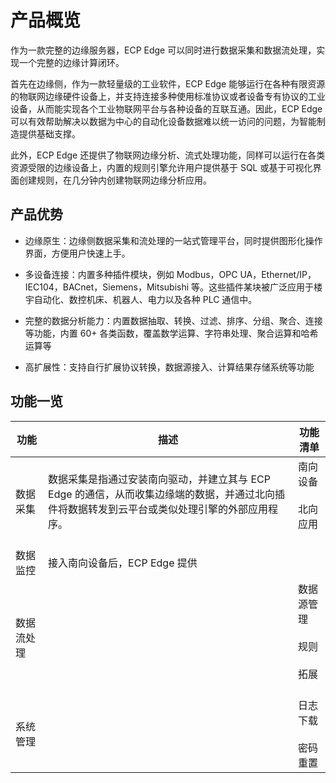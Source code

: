 # 产品概览

作为一款完整的边缘服务器，ECP Edge 可以同时进行数据采集和数据流处理，实现一个完整的边缘计算闭环。

首先在边缘侧，作为一款轻量级的工业软件，ECP Edge 能够运行在各种有限资源的物联网边缘硬件设备上，并支持连接多种使用标准协议或者设备专有协议的工业设备，从而能实现各个工业物联网平台与各种设备的互联互通。因此，ECP Edge 可以有效帮助解决以数据为中心的自动化设备数据难以统一访问的问题，为智能制造提供基础支撑。

此外，ECP Edge 还提供了物联网边缘分析、流式处理功能，同样可以运行在各类资源受限的边缘设备上，内置的规则引擎允许用户提供基于 SQL 或基于可视化界面创建规则，在几分钟内创建物联网边缘分析应用。

## 产品优势

- 边缘原生：边缘侧数据采集和流处理的一站式管理平台，同时提供图形化操作界面，方便用户快速上手。

- 多设备连接：内置多种插件模块，例如 Modbus，OPC UA，Ethernet/IP，IEC104，BACnet，Siemens，Mitsubishi 等。这些插件某块被广泛应用于楼宇自动化、数控机床、机器人、电力以及各种 PLC 通信中。

- 完整的数据分析能力：内置数据抽取、转换、过滤、排序、分组、聚合、连接等功能，内置 60+ 各类函数，覆盖数学运算、字符串处理、聚合运算和哈希运算等

- 高扩展性：支持自行扩展协议转换，数据源接入、计算结果存储系统等功能

  



## 功能一览

| 功能       | 描述                                                         | 功能清单                                         |
| ---------- | ------------------------------------------------------------ | ------------------------------------------------ |
| 数据采集   | 数据采集是指通过安装南向驱动，并建立其与 ECP Edge 的通信，从而收集边缘端的数据，并通过北向插件将数据转发到云平台或类似处理引擎的外部应用程序。 | 南向设备<br><br>北向应用<br><br>                 |
| 数据监控   | 接入南向设备后，ECP Edge 提供                                |                                                  |
| 数据流处理 |                                                              | 数据源管理<br/><br/>规则<br/><br/>拓展<br/><br/> |
| 系统管理   |                                                              | 日志下载<br/><br/>密码重置                       |


